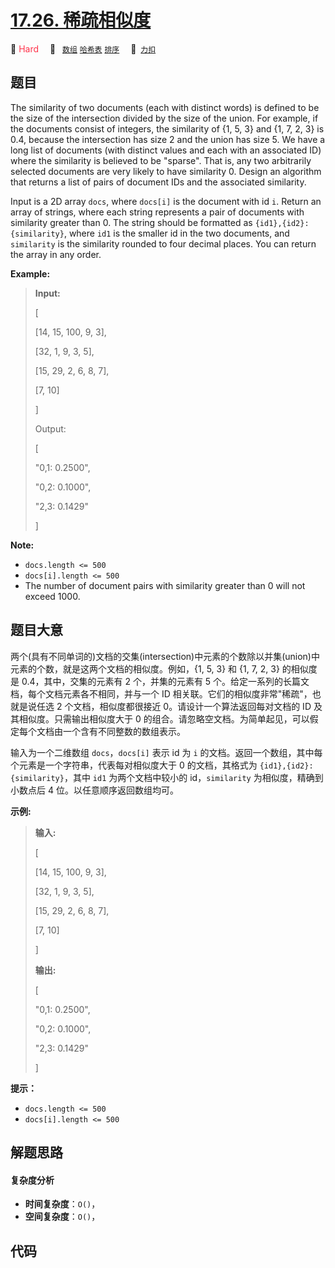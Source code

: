 # [17.26. 稀疏相似度](https://2xiao.github.io/leetcode-js/interview/i_17.26.html)

🔴 <font color=#ff334b>Hard</font>&emsp; 🔖&ensp; [`数组`](/tag/array.md) [`哈希表`](/tag/hash-table.md) [`排序`](/tag/sorting.md)&emsp; 🔗&ensp;[`力扣`](https://leetcode.cn/problems/sparse-similarity-lcci)

## 题目

The similarity of two documents (each with distinct words) is defined to be
the size of the intersection divided by the size of the union. For example, if
the documents consist of integers, the similarity of {1, 5, 3} and {1, 7, 2,
3} is 0.4, because the intersection has size 2 and the union has size 5. We
have a long list of documents (with distinct values and each with an
associated ID) where the similarity is believed to be "sparse". That is, any
two arbitrarily selected documents are very likely to have similarity 0.
Design an algorithm that returns a list of pairs of document IDs and the
associated similarity.

Input is a 2D array `docs`, where `docs[i]` is the document with id `i`.
Return an array of strings, where each string represents a pair of documents
with similarity greater than 0. The string should be formatted as
`{id1},{id2}: {similarity}`, where `id1` is the smaller id in the two
documents, and `similarity` is the similarity rounded to four decimal places.
You can return the array in any order.

**Example:**

> 
> 
> 
> 
> 
> **Input:** 
> 
> [
> 
>   [14, 15, 100, 9, 3],
> 
>   [32, 1, 9, 3, 5],
> 
>   [15, 29, 2, 6, 8, 7],
> 
>   [7, 10]
> 
> ]
> 
> Output:
> 
> [
> 
>   "0,1: 0.2500",
> 
>   "0,2: 0.1000",
> 
>   "2,3: 0.1429"
> 
> ]

**Note:**

  * `docs.length <= 500`
  * `docs[i].length <= 500`
  * The number of document pairs with similarity greater than 0 will not exceed 1000.


## 题目大意

两个(具有不同单词的)文档的交集(intersection)中元素的个数除以并集(union)中元素的个数，就是这两个文档的相似度。例如，{1, 5, 3}
和 {1, 7, 2, 3} 的相似度是 0.4，其中，交集的元素有 2 个，并集的元素有 5 个。给定一系列的长篇文档，每个文档元素各不相同，并与一个
ID 相关联。它们的相似度非常"稀疏"，也就是说任选 2 个文档，相似度都很接近 0。请设计一个算法返回每对文档的 ID 及其相似度。只需输出相似度大于 0
的组合。请忽略空文档。为简单起见，可以假定每个文档由一个含有不同整数的数组表示。

输入为一个二维数组 `docs`，`docs[i]` 表示 id 为 `i` 的文档。返回一个数组，其中每个元素是一个字符串，代表每对相似度大于 0
的文档，其格式为 `{id1},{id2}: {similarity}`，其中 `id1` 为两个文档中较小的 id，`similarity`
为相似度，精确到小数点后 4 位。以任意顺序返回数组均可。

**示例:**

> 
> 
> 
> 
> 
> **输入:** 
> 
> [
> 
>   [14, 15, 100, 9, 3],
> 
>   [32, 1, 9, 3, 5],
> 
>   [15, 29, 2, 6, 8, 7],
> 
>   [7, 10]
> 
> ]
> 
> **输出:**
> 
> [
> 
>   "0,1: 0.2500",
> 
>   "0,2: 0.1000",
> 
>   "2,3: 0.1429"
> 
> ]

**提示：**

  * `docs.length <= 500`
  * `docs[i].length <= 500`


## 解题思路

#### 复杂度分析

- **时间复杂度**：`O()`，
- **空间复杂度**：`O()`，

## 代码

```javascript

```